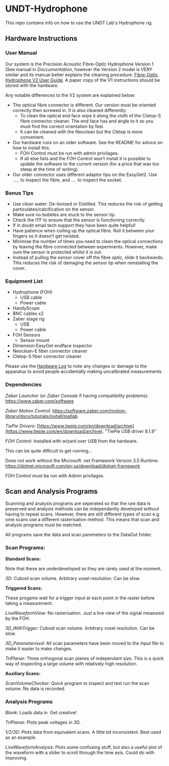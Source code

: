# UNDT-Hydrophone

This repo contains info on how to use the UNDT Lab's Hydrophone rig.

## Hardware Instructions

### User Manual

Our system is the Precision Acoustic Fibre-Optic Hydrophone Version 1 (See manual in _Doccumentation_, however the Version 2 model is VERY similar and its manual better explains the cleaning procedure: [Fibre-Optic Hydrophone V2 User Guide](https://www.acoustics.co.uk/wp-content/uploads/2024/02/Fibre-optic-Hydrophone-System-Version-2-User-Guide-v2.0-1.pdf). A paper copy of the V1 instructions should be stored with the hardware.

 Any notable differences to the V2 system are explained below:

- The optical fibre connector is different. Our version must be oriented correctly then screwed in. It is also cleaned differently:
	- To clean the optical end face wipe it along the cloth of the Cletop-S fibre connector cleaner. The end face has and angle to it so you must  find the correct orientation by feel.
	- It can be cleaned with the Neoclean but the Cletop is more convenient.
- Our hardware runs on an older software. See the README for advice on how to install this.
	- FOH Control must be run with admin privilages.	
	- If all else fails and the FOH Control won’t install it is possible to update the software to the current version (for a price that was too steep at the time of writing).
- Our older connector uses different adaptor tips on the EasyGet2. Use ….. to inspect the fibre, and ….  to inspect the socket.

### Bonus Tips
- Use clean water: De-Ionised or Distilled. This reduces the risk of getting particulates/calcification on the sensor.
- Make sure no bubbles are stuck to the sensor tip.
- Check the ITF to ensure that the sensor is functioning correctly.
- If in doubt email tech support they have been quite helpful!
- Have patience when coiling up the optical fibre. Roll it between your fingers so it doesn’t get twisted.
- Minimise the number of times you need to clean the optical connections by leaving the fibre connected between experiments. However, make sure the sensor is protected whilst it is out.
- Instead of pulling the sensor cover off the fibre optic, slide it backwards. This reduces the risk of damaging the sensor tip when reinstalling the cover.

### Equipment List
- Hydrophone (FOH)
	- USB cable
	- Power cable
- HandyScope
- BNC cables x2
- Zaber stage rig
	- USB 
	- Power cable
- FOH Sensors
	- Sensor mount
- Dimension EasyGet endface inspector
- Neoclean-E fiber connector cleaner
- Cletop-S fiber connector cleaner

Please use the [Hardware Log](https://uob-my.sharepoint.com/:x:/r/personal/gv19838_bristol_ac_uk/Documents/PhD/Hydrophone/UNDT-Hydrophone/Hardware%20Log.xlsx?d=wee4d49348d0c4a80830cae2a6db38e84&csf=1&web=1&e=UEH9Df) to note any changes or damage to the apparatus to avoid people accidentally making uncalibrated measurements.

### Dependencies
_Zaber Launcher_ (or _Zaber Console_ if having compatibility problems): https://www.zaber.com/software

_Zaber Motion Control_: https://software.zaber.com/motion-library/docs/tutorials/install/matlab

_TiePie Drivers_: [https://www.tiepie.com/en/download/archive](https://www.tiepie.com/en/download/archive). "TiePie USB driver 8.1.9"

_FOH Control_: Installed with wizard over USB from the hardware. 

This can be quite difficult to get running...

Does not work without the Microsoft .net Framework Version 3.5 Runtime.
https://dotnet.microsoft.com/en-us/download/dotnet-framework

FOH Control must be run with Admin privilages.

## Scan and Analysis Programs
Scanning and analysis programs are seperated so that the raw data is preserved and analysis methods can be independantly developed without having to repeat scans. However, there are still different types of scan e.g. ome scans use a different rasterisation method. This means that scan and analysis programs must be matched. 

All programs save the data and scan paremeters to the DataOut folder.

### Scan Programs:

**Standard Scans:**

Note that these are underdeveloped as they are rarely used at the moment.

_3D:_ Cuboid scan volume. Arbitrary voxel resolution. Can be slow.

**Triggered Scans:**

These progams wait for a trigger input at each point in the raster before taking a measurement.

_LiveWaveformView:_ No rasterisation. Just a live view of the signal measured by the FOH.

_3D_WithTrigger:_ Cuboid scan volume. Arbitrary voxel resolution. Can be slow.

_3D_Parameterised:_ All scan parameters have been moved to the _Input_ file to make it easier to make changes.

_TriPlanar:_ Three orthogonal scan planes of independant size. This is a quick way of inspecting a large volume with relatively high resolution.

**Auxiliary Scans:**

_ScanVolumeChecker:_ Quick program to inspect and test run the scan volume. No data is recorded.

### Analysis Programs

_Blank:_ Loads data in. Get creative!

_TriPlanar:_ Plots peak voltages in 3D.

_1/2/3D:_ Plots data from equivalent scans. A little bit inconsistent. Best used as an example.

_LiveWaveformAnalysis:_ Plots some confusing stuff, but also a useful plot of the waveform with a slider to scroll through the time axis. Could do with improving.

